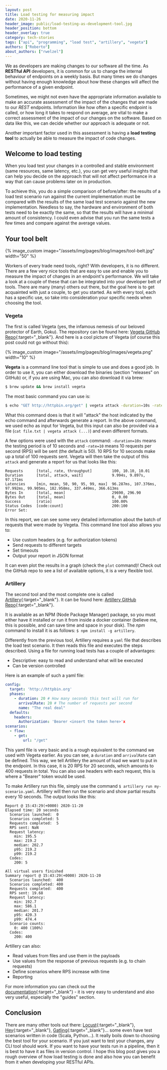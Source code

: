 ```yaml
---
layout: post
title: Load testing for measuring impact
date: 2020-11-26
header_image: public/load-testing-as-development-tool.jpg
header_position: bottom
header_overlay: true
category: tech-stories
tags: ["api", "programming", "load test", "artillery", "vegeta"]
authors: ["Roberto"]
about_authors: ["rwelzel"]
---
```


We as developers are making changes to our software all the time.
As **RESTful API** developers, it is common for us to change the internal behaviour of endpoints on a weekly basis.
But many times we do changes without having enough knowledge about how these changes will affect the performance of a given endpoint.

Sometimes, we might not even have the appropriate information available to make an accurate assessment of the impact of the changes that are made to our *REST* endpoints.
Information like how often a specific endpoint is called, or how long it takes to respond on average, are vital to make a correct assessment of the impact of our changes on the software.
Based on data like this, we can decide whether our approach is adequate or not.

Another important factor used in this assessment is having a **load testing tool** to actually be able to measure the impact of code changes.

## Welcome to load testing

When you load test your changes in a controlled and stable environment (same resources, same latency, etc.), you can get very useful insights that can help you decide on the approach that will not affect performance in a way that can cause problems later on in production.

To achieve this, you do a simple comparison of before/after: the results of a load test scenario run against the current implementation must be compared with the results of the same load test scenario against the new implementation.
Needless to say, the hardware and environment of both tests need to be exactly the same, so that the results will have a minimal amount of consistency.
I could even advise that you run the same tests a few times and compare against the average values.

## Your tool belt

{% image_custom image="/assets/img/pages/blog/images/tool-belt.jpg" width="50" %}

Workers of every trade need tools, right?
With developers, it is no different.
There are a few very nice tools that are easy to use and enable you to measure the impact of changes in an endpoint's performance.
We will take a look at a couple of these that can be integrated into your developer belt of tools.
There are many (many) others out there, but the goal here is to get acquainted with just a couple, to get you started.
As with every tool, each has a specific use, so take into consideration your specific needs when choosing the tool.

### Vegeta

The first is called Vegeta (yes, the infamous nemesis of our beloved protector of Earth, Goku).
The repository can be found here: [Vegeta GitHub Repo](https://github.com/tsenart/vegeta){:target="_blank"}.
And here is a cool picture of Vegeta (of course this post could not go without this):

{% image_custom image="/assets/img/pages/blog/images/vegeta.png" width="10" %}

**Vegeta** is a command line tool that is simple to use and does a good job.
In order to use it, you can either download the binaries (section "releases" on GitHub) or, if you are using Mac, you can also download it via brew:

```bash
$ brew update && brew install vegeta
```

The most basic command you can use is:

```bash
$ echo "GET http://httpbin.org/get" | vegeta attack -duration=10s -rate=10 | vegeta report
```

What this command does is that it will "attack" the host indicated by the echo command and afterwards generate a report.
In the above command, we used echo as input for Vegeta, but this input can also be provided via a file (`cat file.txt | vegeta attack (...)`) and even different formats.

A few options were used with the `attack` command: `-duration=10s` means the testing period is of 10 seconds and `-rate=10` means 10 requests per second (RPS) will be sent (the default is 50).
10 RPS for 10 seconds make up a total of 100 requests sent.
Vegeta will then take the output of this `attack` and generate a report for us that looks like this:

```
Requests      [total, rate, throughput]         100, 10.10, 10.01
Duration      [total, attack, wait]             9.994s, 9.897s, 97.171ms
Latencies     [min, mean, 50, 90, 95, 99, max]  96.287ms, 107.376ms, 97.992ms, 99.905ms, 182.958ms, 337.449ms, 366.613ms
Bytes In      [total, mean]                     29690, 296.90
Bytes Out     [total, mean]                     0, 0.00
Success       [ratio]                           100.00%
Status Codes  [code:count]                      200:100
Error Set:
```
In this report, we can see some very detailed information about the batch of requests that were made by Vegeta.
This command line tool also allows you to:
* Use custom headers (e.g. for authorization tokens)
* Send requests to different targets
* Set timeouts
* Output your report in JSON format

It can even plot the results in a graph (check the `plot` command)!
Check out the GitHub repo to see a list of available options, it is a very flexible tool.

### Artillery

The second tool and the most complete one is called [Artillery](https://artillery.io/){:target="_blank"}.
It can be found here: [Artillery GitHub Repo](https://github.com/artilleryio/artillery){:target="_blank"}.

It is available as an NPM (Node Package Manager) package, so you must either have it installed or run it from inside a docker container (believe me, this is possible, and can save time and space in your disk).
The *npm* command to install it is as follows: `$ npm install -g artillery`.

Differently from the previous tool, Artillery requires a `yaml` file that describes the load test scenario.
It then reads this file and executes the steps described.
Using a file for running load tests has a couple of advantages:
* Descriptive: easy to read and understand what will be executed
* Can be version controlled

Here is an example of such a yaml file:

```yaml
config:
  target: 'http://httpbin.org'
  phases:
    - duration: 20 # How many seconds this test will run for
      arrivalRate: 20 # The number of requests per second
      name: "The real deal"
  defaults:
    headers:
      Authorization: 'Bearer <insert the token here>'x
scenarios:
  - flow:
    - get:
        url: "/get"
```

This yaml file is very basic and is a rough equivalent to the command we used with Vegeta earlier.
As you can see, a `duration` and `arrivalRate` can be defined.
This way, we tell Artillery the amount of load we want to put in the endpoint.
In this case, it is 20 RPS for 20 seconds, which amounts to 400 requests in total.
You can also use headers with each request, this is where a "Bearer" token would be used.

To make Artillery run this file, simply use the command `$ artillery run my-scenario.yaml`.
Artillery will then run the scenario and show partial results every 10 seconds.
The output looks like this:

```
Report @ 15:43:29(+0000) 2020-11-20
Elapsed time: 20 seconds
  Scenarios launched:  0
  Scenarios completed: 5
  Requests completed:  5
  RPS sent: NaN
  Request latency:
    min: 195.5
    max: 219.2
    median: 202.7
    p95: 219.2
    p99: 219.2
  Codes:
    200: 5

All virtual users finished
Summary report @ 15:43:29(+0000) 2020-11-20
  Scenarios launched:  400
  Scenarios completed: 400
  Requests completed:  400
  RPS sent: 19.68
  Request latency:
    min: 192.7
    max: 586.1
    median: 201.7
    p95: 420.3
    p99: 474.4
  Scenario counts:
    0: 400 (100%)
  Codes:
    200: 400
```

Artillery can also:
* Read values from files and use them in the payloads
* Use values from the response of previous requests (e.g. to chain requests)
* Define scenarios where RPS increase with time
* Reporting

For more information you can check out the [documentation](https://artillery.io/docs/guides/overview/welcome.html){:target="_blank"} - it is very easy to understand and also very useful, especially the "guides" section.

## Conclusion

There are many other tools out there: [Locust](https://locust.io/){:target="_blank"}, [Hey](https://github.com/rakyll/hey){:target="_blank"}, [Gatling](https://gatling.io/){:target="_blank"}... some even have test scenarios written in code (Scala, Python...).
It really boils down to choosing the best tool for your scenario.
If you just want to test your changes, any CLI tool should work.
If you want to have your tests run in a pipeline, then it is best to have it as files in version control.
I hope this blog post gives you a rough overview of how load testing is done and also how you can benefit from it when developing your RESTful APIs.